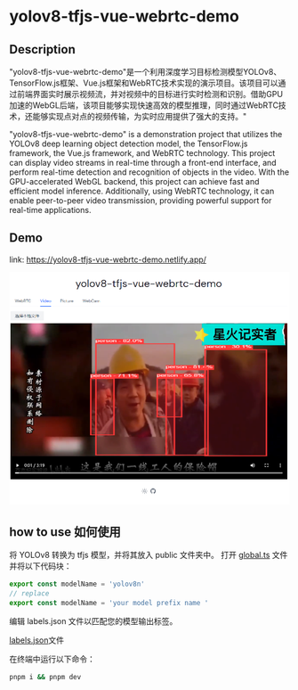 # yolov8-tfjs-vue-webrtc-demo

## Description

"yolov8-tfjs-vue-webrtc-demo"是一个利用深度学习目标检测模型YOLOv8、TensorFlow.js框架、Vue.js框架和WebRTC技术实现的演示项目。该项目可以通过前端界面实时展示视频流，并对视频中的目标进行实时检测和识别。借助GPU加速的WebGL后端，该项目能够实现快速高效的模型推理，同时通过WebRTC技术，还能够实现点对点的视频传输，为实时应用提供了强大的支持。"

"yolov8-tfjs-vue-webrtc-demo" is a demonstration project that utilizes the YOLOv8 deep learning object detection model, the TensorFlow.js framework, the Vue.js framework, and WebRTC technology. This project can display video streams in real-time through a front-end interface, and perform real-time detection and recognition of objects in the video. With the GPU-accelerated WebGL backend, this project can achieve fast and efficient model inference. Additionally, using WebRTC technology, it can enable peer-to-peer video transmission, providing powerful support for real-time applications.

## Demo

link: https://yolov8-tfjs-vue-webrtc-demo.netlify.app/

![demo](docs/video.png)

## how to use 如何使用

将 YOLOv8 转换为 tfjs 模型，并将其放入 public 文件夹中。
打开 [global.ts](src/composables/global.ts) 文件并将以下代码块：
```ts
export const modelName = 'yolov8n'
// replace
export const modelName = 'your model prefix name '
```
编辑 labels.json 文件以匹配您的模型输出标签。

[labels.json](src/utils/labels.json)文件

在终端中运行以下命令：

```bash
pnpm i && pnpm dev
```
